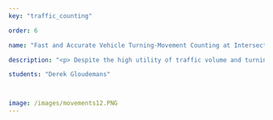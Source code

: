 ```yaml
---
key: "traffic_counting"

order: 6

name: "Fast and Accurate Vehicle Turning-Movement Counting at Intersections and Along Roadways"

description: "<p> Despite the high utility of traffic volume and turning movement data, such data is still hard to come by for the vast majority of roadways and intersections in nearly every city. Edge computing devices offer a promising tool for recording turning movement data if lightweight algorithms can be designed to run in real-time with relatively modest computational complexity. We utilize our fast-tracking approach for traffic counting without ever performing (slow) object detection on an overall frame of video. Instead, only a few portions of the image are cropped and used to detect objects within the frame. The method achieves competitive performance on the public evaluation server for Track 1 of the 2021 AI City Challenge (7th overall on the first 50% of data), and significantly speeds vehicle counting relative to a traditional tracking-by-detection-based approach.</p>"

students: "Derek Gloudemans"



image: /images/movements12.PNG
---
```


